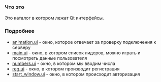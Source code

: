 ### Что это
Это каталог в котором лежат Qt интерфейсы.

### Подробнее
- [animation.ui](https://github.com/Cynep-SU/Game/blob/master/ui/animation.ui) - окно, которое отвечает за проверку подключения к серверу
- [main.ui](https://github.com/Cynep-SU/Game/blob/master/ui/main.ui) - окно, в котором список лидеров, можно играть и посмотреть данные пользователя
- [numbers.ui](https://github.com/Cynep-SU/Game/blob/master/ui/numbers.ui) - окно, в котором мы вводим числа
- [reg.ui](https://github.com/Cynep-SU/Game/blob/master/ui/reg.ui) - окно, в котором производит регистрация
- [start_window.ui](https://github.com/Cynep-SU/Game/blob/master/ui/reg.ui) - окно, в котором происходит авторизация